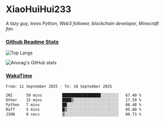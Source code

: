 # XiaoHuiHui233

*A lazy guy, loves Python, Web3 follower, blockchain developer, Minecraft fan.*

### [Github Readme Stats](https://github.com/anuraghazra/github-readme-stats)

![Top Langs](https://github-readme-stats.vercel.app/api/top-langs/?username=XiaoHuiHui233&layout=compact&theme=github_dark)

![Anurag's GitHub stats](https://github-readme-stats.vercel.app/api?username=XiaoHuiHui233&show_icons=true&theme=github_dark)

### [WakaTime](https://wakatime.com)

<!--START_SECTION:waka-->

```txt
From: 11 September 2025 - To: 18 September 2025

INI      59 mins         █████████████████░░░░░░░░   67.40 %
Other    15 mins         ████▒░░░░░░░░░░░░░░░░░░░░   17.59 %
Python   7 mins          ██░░░░░░░░░░░░░░░░░░░░░░░   08.48 %
Roff     5 mins          █▒░░░░░░░░░░░░░░░░░░░░░░░   05.80 %
JSON     0 secs          ▒░░░░░░░░░░░░░░░░░░░░░░░░   00.73 %
```

<!--END_SECTION:waka-->
